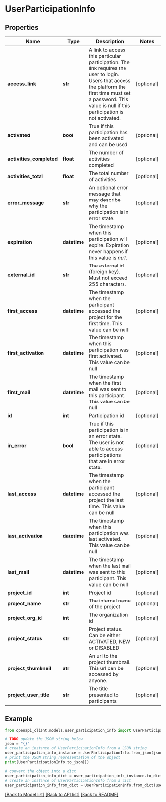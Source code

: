 # UserParticipationInfo


## Properties

Name | Type | Description | Notes
------------ | ------------- | ------------- | -------------
**access_link** | **str** | A link to access this particular participation. The link requires the user to login. Users that access the platform the first time must set a password. This value is null if this participation is not activated.  | [optional] 
**activated** | **bool** | True if this participation has been activated and can be used | [optional] 
**activities_completed** | **float** | The number of activities completed | [optional] 
**activities_total** | **float** | The total number of activities | [optional] 
**error_message** | **str** | An optional error message that may describe why the participation is in error state. | [optional] 
**expiration** | **datetime** | The timestamp when this participation will expire. Expiration never happens if this value is *null*. | [optional] 
**external_id** | **str** | The external id (foreign key). Must not exceed 255 characters. | [optional] 
**first_access** | **datetime** | The timestamp when the participant accessed the project for the first time. This value can be null | [optional] 
**first_activation** | **datetime** | The timestamp when this participation was first activated. This value can be null | [optional] 
**first_mail** | **datetime** | The timestamp when the first mail was sent to this participant. This value can be null | [optional] 
**id** | **int** | Participation id | [optional] 
**in_error** | **bool** | True if this participation is in an error state. The user is not able to access participations that are in error state. | [optional] 
**last_access** | **datetime** | The timestamp when the participant accessed the project the last time. This value can be null | [optional] 
**last_activation** | **datetime** | The timestamp when this participation was last activated. This value can be null | [optional] 
**last_mail** | **datetime** | The timestamp when the last mail was sent to this participant. This value can be null | [optional] 
**project_id** | **int** | Project id | [optional] 
**project_name** | **str** | The internal name of the project | [optional] 
**project_org_id** | **int** | The organization id | [optional] 
**project_status** | **str** | Project status. Can be either ACTIVATED, NEW or DISABLED | [optional] 
**project_thumbnail** | **str** | An url to the project thumbnail. This url can be accessed by anyone. | [optional] 
**project_user_title** | **str** | The title presented to participants | [optional] 

## Example

```python
from openapi_client.models.user_participation_info import UserParticipationInfo

# TODO update the JSON string below
json = "{}"
# create an instance of UserParticipationInfo from a JSON string
user_participation_info_instance = UserParticipationInfo.from_json(json)
# print the JSON string representation of the object
print(UserParticipationInfo.to_json())

# convert the object into a dict
user_participation_info_dict = user_participation_info_instance.to_dict()
# create an instance of UserParticipationInfo from a dict
user_participation_info_from_dict = UserParticipationInfo.from_dict(user_participation_info_dict)
```
[[Back to Model list]](../README.md#documentation-for-models) [[Back to API list]](../README.md#documentation-for-api-endpoints) [[Back to README]](../README.md)


